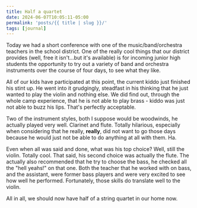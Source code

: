 ```yaml
---
title: Half a quartet
date: 2024-06-07T10:05:11-05:00
permalink: 'posts/{{ title | slug }}/'
tags: [journal]
---
```

Today we had a short conference with one of the music/band/orchestra teachers in the school district. One of the really cool things that our district provides (well, free it isn't...but it's available) is for incoming junior high students the opportunity to try out a variety of band and orchestra instruments over the course of four days, to see what they like. 

All of our kids have participated at this point, the current kiddo just finished his stint up. He went into it grudgingly, steadfast in his thinking that he just wanted to play the violin and nothing else. We did find out, through the whole camp experience, that he is not able to play brass - kiddo was just not able to buzz his lips. That's perfectly acceptable.

Two of the instrument styles, both I suppose would be woodwinds, he actually played very well. Clarinet and flute. Totally hilarious, especially when considering that he really, **really**, did not want to go those days because he would just not be able to do anything at all with them. Ha.

Even when all was said and done, what was his top choice? Well, still the violin. Totally cool. That said, his second choice was actually the flute. The actually also recommended that he try to choose the bass, he checked all the "hell yeahs!" on that one. Both the teacher that he worked with on bass, and  the assistant, were former bass players and were very excited to see how well he performed. Fortunately, those skills do translate well to the violin.

All in all, we should now have half of a string quartet in our home now.